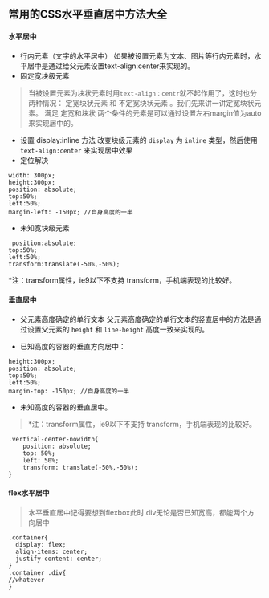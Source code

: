 ## 常用的CSS水平垂直居中方法大全

#### 水平居中
 - 行内元素（文字的水平居中）
 如果被设置元素为文本、图片等行内元素时，水平居中是通过给父元素设置text-align:center来实现的。
 - 固定宽块级元素
 >当被设置元素为块状元素时用`text-align：centr`就不起作用了，这时也分两种情况： 定宽块状元素 和 不定宽块状元素 。我们先来讲一讲定宽块状元素。 
满足 定宽和块状 两个条件的元素是可以通过设置左右margin值为auto来实现居中的。


- 设置 display:inline 方法
改变块级元素的 `display` 为 `inline` 类型，然后使用 `text-align:center` 来实现居中效果
- 定位解决
```
width: 300px;
height:300px;
position: absolute;
top:50%;
left:50%;
margin-left: -150px; //自身高度的一半
```


 - 未知宽块级元素
```
 position:absolute;
top:50%;
left:50%;
transform:translate(-50%,-50%);
```
*注：transform属性，ie9以下不支持 transform，手机端表现的比较好。


#### 垂直居中


- 父元素高度确定的单行文本
 父元素高度确定的单行文本的竖直居中的方法是通过设置父元素的 `height` 和 `line-height` 高度一致来实现的。

- 已知高度的容器的垂直方向居中：
```
height:300px;
position: absolute;
top:50%;
left:50%;
margin-top: -150px; //自身高度的一半
```
- 未知高度的容器的垂直居中。
> *注：transform属性，ie9以下不支持 transform，手机端表现的比较好。


```
.vertical-center-nowidth{
    position: absolute;
    top: 50%;
    left: 50%;
    transform: translate(-50%,-50%);
}
```

#### flex水平居中
> 水平垂直居中记得要想到flexbox此时.div无论是否已知宽高，都能两个方向居中

```
.container{
  display: flex;
  align-items: center;
  justify-content: center;
}
.container .div{
//whatever
}
```

